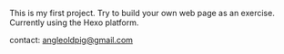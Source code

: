 This is my first project.
Try to build your own web page as an exercise.
Currently using the Hexo platform.


contact:
angleoldpig@gmail.com
